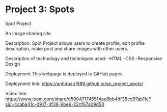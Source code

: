 # Project 3: Spots

Spot Project

An image sharing site

Description: Spot Project allows users to create profile, edit profile description, make post and share images with other users.

Description of technology and techniques used:
-HTML
-CSS
-Responsive Design

Deployment
This webpage is deployed to GitHub pages.

Deployment link: https://anhdoan1989.github.io/se_project_spots/

Video link: https://www.loom.com/share/d500471745514ae8bb4df38cd97ab1fc?sid=ccaba41c-d917-4f38-9be9-22cf67a09d50
